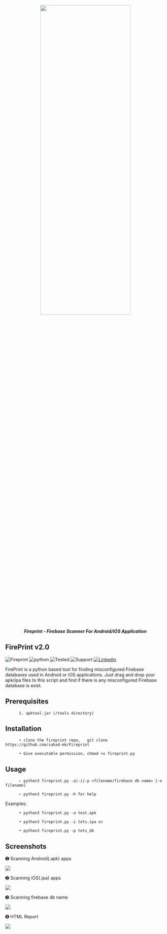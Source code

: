 <p align="center"> <img src="https://github.com/sahad-mk/Fireprint/blob/master/screenshots/banner_2.0.png" height="50%" width="75%"></p>
<p align="center"><b><i> Fireprint - Firebase Scanner For Android/iOS Application </i> </b> </p>

## FirePrint v2.0

![Fireprint](https://img.shields.io/badge/version-2.0-success)   ![python](https://img.shields.io/badge/Python-v3.x.x-important)   ![Tested](https://img.shields.io/badge/Tested%20On-Ubuntu%2018.04-green)  ![Support](https://img.shields.io/badge/Supported%20Files-Android%20apk%20/%20iOS%20ipa-blueviolet) [![Linkedin](https://img.shields.io/badge/Linkedin-/Sahadmk-blue)](https://www.linkedin.com/in/sahadmk)

FirePrint is a python based tool for finding misconfigured Firebase databases used in Android or iOS applications. Just drag and drop your apk/ipa files to this script and find if there is any misconfigured Firebase database is exist.

## Prerequisites

          1. apktool.jar (/tools directory)
          
     
## Installation
         
          • clone the fireprint repo,   git clone https://github.com/sahad-mk/Fireprint
          
          • Give executable permission, chmod +x fireprint.py 
          
  
## Usage
          ➢ python3 fireprint.py -a|-i|-p <filename/firebase db name> [-o filename]
          
          ➢ python3 fireprint.py -h for help
 
   Examples:
                                                                                                                                             
          • python3 fireprint.py -a test.apk 
              
          • python3 fireprint.py -i tets.ipa or
                                                         
          • python3 fireprint.py -p tets_db 
                                                         
  
## Screenshots

 ➊ Scanning Android(.apk) apps
 
             
   <img src=https://github.com/sahad-mk/Fireprint/blob/master/screenshots/apk_scan.png>
  

 ➋ Scanning iOS(.ipa) apps 
 
           
   <img src=https://github.com/sahad-mk/Fireprint/blob/master/screenshots/ios_scan.png>
   

 ➌ Scanning firebase db name
 
            
   <img src=https://github.com/sahad-mk/Fireprint/blob/master/screenshots/direct_scan.png>
  
  
 ➍ HTML Report  
  
  
  <img src=https://github.com/sahad-mk/Fireprint/blob/master/screenshots/html_report.png>
  
 
  
 
